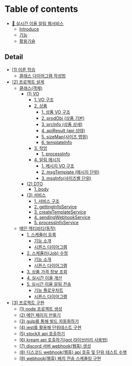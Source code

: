 # Table of contents

* [👟 실시간 이율 알림 웹서비스](README.md)
  * [Introduce](readme/introduce.md)
  * [기능](readme/undefined.md)
  * [활용기술](readme/skill.md)

## Detail

* [\[1\] 이론 학습](<detail/\[1] 자바스크립트 이론 학습/README.md>)
  * [클래스 다이어그램 작성법](<detail/\[1] 자바스크립트 이론 학습/undefined.md>)
* [\[2\] 프로젝트 설계](<detail/\[2] 프로젝트 설계/README.md>)
  * [클래스(객체)](<detail/\[2] 프로젝트 설계/undefined/README.md>)
    * [(1) VO](<detail/\[2] 프로젝트 설계/undefined/(1) VO 설계 및 설계도 작성/README.md>)
      * [1. VO 구조](<detail/\[2] 프로젝트 설계/undefined/(1) VO 설계 및 설계도 작성/1.-vo.md>)
      * [2. 상품](<detail/\[2] 프로젝트 설계/undefined/(1) VO 설계 및 설계도 작성/2./README.md>)
        * [1. 상품 VO 구조](<detail/\[2] 프로젝트 설계/undefined/(1) VO 설계 및 설계도 작성/2./1.-vo.md>)
        * [2. prodObj (상품 기본)](<detail/\[2] 프로젝트 설계/undefined/(1) VO 설계 및 설계도 작성/2./2.-prodobj.md>)
        * [3. prcInfo (상품 상세)](<detail/\[2] 프로젝트 설계/undefined/(1) VO 설계 및 설계도 작성/2./3.-prcinfo.md>)
        * [4. apiResult (api 상태)](<detail/\[2] 프로젝트 설계/undefined/(1) VO 설계 및 설계도 작성/2./4.-apiresult-api.md>)
        * [5. sizeMap(사이즈 맵핑)](<detail/\[2] 프로젝트 설계/undefined/(1) VO 설계 및 설계도 작성/2./5.-sizemap.md>)
        * [6. templateInfo](<detail/\[2] 프로젝트 설계/undefined/(1) VO 설계 및 설계도 작성/2./6.-templateinfo.md>)
      * [3. 작업](<detail/\[2] 프로젝트 설계/undefined/(1) VO 설계 및 설계도 작성/3./README.md>)
        * [1. processInfo](<detail/\[2] 프로젝트 설계/undefined/(1) VO 설계 및 설계도 작성/3./1.-processinfo.md>)
      * [4. 알림 메시지](<detail/\[2] 프로젝트 설계/undefined/(1) VO 설계 및 설계도 작성/4./README.md>)
        * [1. 메시지 VO 구조](<detail/\[2] 프로젝트 설계/undefined/(1) VO 설계 및 설계도 작성/4./1.-vo.md>)
        * [2. msgTemplate (메시지 단위)](<detail/\[2] 프로젝트 설계/undefined/(1) VO 설계 및 설계도 작성/4./2.-msgtemplate.md>)
        * [3. msgInfo(사이즈별 단위)](<detail/\[2] 프로젝트 설계/undefined/(1) VO 설계 및 설계도 작성/4./3.-msginfo.md>)
    * [(2) DTO](<detail/\[2] 프로젝트 설계/undefined/2-dto/README.md>)
      * [1. body](<detail/\[2] 프로젝트 설계/undefined/2-dto/1.-body.md>)
    * [(3) 서비스](<detail/\[2] 프로젝트 설계/undefined/(2) 서비스 레이어 모듈화/README.md>)
      * [1. 서비스 구조](<detail/\[2] 프로젝트 설계/undefined/(2) 서비스 레이어 모듈화/1..md>)
      * [2. gettingInfoService](<detail/\[2] 프로젝트 설계/undefined/(2) 서비스 레이어 모듈화/2.-gettinginfoservice.md>)
      * [3. createTemplateService](<detail/\[2] 프로젝트 설계/undefined/(2) 서비스 레이어 모듈화/3.-createtemplateservice.md>)
      * [4. sendingWebhookService](<detail/\[2] 프로젝트 설계/undefined/(2) 서비스 레이어 모듈화/4.-sendingwebhookservice.md>)
      * [5. processInfoService](<detail/\[2] 프로젝트 설계/undefined/(2) 서비스 레이어 모듈화/5.-processinfoservice.md>)
  * [메인 액티비티(동작)](<detail/\[2] 프로젝트 설계/undefined-1/README.md>)
    * [1. 스케쥴러 등록](<detail/\[2] 프로젝트 설계/undefined-1/1./README.md>)
      * [기능 소개](<detail/\[2] 프로젝트 설계/undefined-1/1./undefined.md>)
      * [시퀀스 다이어그램](<detail/\[2] 프로젝트 설계/undefined-1/1./undefined-1.md>)
    * [2. 스케쥴러(Job) 수정](<detail/\[2] 프로젝트 설계/undefined-1/2.-job/README.md>)
      * [기능 소개](<detail/\[2] 프로젝트 설계/undefined-1/2.-job/undefined.md>)
      * [시퀀스 다이어그램](<detail/\[2] 프로젝트 설계/undefined-1/2.-job/undefined-1.md>)
    * [3. 상품 가격 정보 조회](<detail/\[2] 프로젝트 설계/undefined-1/3..md>)
    * [4. 실시간 이율 계산](<detail/\[2] 프로젝트 설계/undefined-1/4..md>)
    * [5. 실시간 이율 알림 전송](<detail/\[2] 프로젝트 설계/undefined-1/5./README.md>)
      * [기능 플로우차트](<detail/\[2] 프로젝트 설계/undefined-1/5./undefined.md>)
      * [시퀀스 다이어그램](<detail/\[2] 프로젝트 설계/undefined-1/5./undefined-1.md>)
* [\[3\] 프로젝트 구현](<detail/\[3] 프로젝트 구현/README.md>)
  * [(1) node 프로젝트 생성](<detail/\[3] 프로젝트 구현/(1) node 프로젝트 생성.md>)
  * [(2) 메인 페이지 만들기](<detail/\[3] 프로젝트 구현/(2) bootstrap5 활용해 간단한 ejs 화면 구현.md>)
  * [(3) gulp를 통해 빌드 자동화하기](<detail/\[3] 프로젝트 구현/(3) gulp를 활용해 프로젝트 띄우기.md>)
  * [(4) jest를 활용해 단위테스트 구현](<detail/\[3] 프로젝트 구현/(4) jest를 활용해 단위테스트 구현.md>)
  * [(5) stockX api 호출하기](<detail/\[3] 프로젝트 구현/(5) stockX api 호출과 단위 테스트 구현.md>)
  * [(6) kream api 호출하기(got 라이브러리 사용법)](<detail/\[3] 프로젝트 구현/(6) kream api 통신 단위 테스트 구현(got 라이브러리 사용법).md>)
  * [(7) discord 서버 webhook(웹훅) 생성](<detail/\[3] 프로젝트 구현/(7) discord 서버 webhook(웹훅) 생성.md>)
  * [(8) 디스코드 webhook(웹훅) api 호출 및 단위 테스트 수행](<detail/\[3] 프로젝트 구현/(8) 디스코드 webhook(웹훅) api 호출 및 단위 테스트 수행.md>)
  * [(9) webhook(웹훅) 배치 전송 스케쥴링 구현](<detail/\[3] 프로젝트 구현/(9) webhook(웹훅) 배치 전송 스케쥴링 구현.md>)
